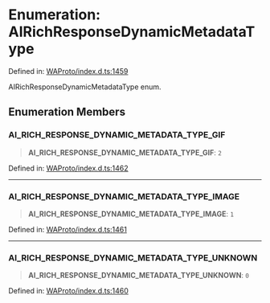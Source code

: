 # Enumeration: AIRichResponseDynamicMetadataType

Defined in: [WAProto/index.d.ts:1459](https://github.com/WhiskeySockets/Baileys/blob/2fdabb7f387029b680a2c5e056c7022c25b0f110/WAProto/index.d.ts#L1459)

AIRichResponseDynamicMetadataType enum.

## Enumeration Members

### AI\_RICH\_RESPONSE\_DYNAMIC\_METADATA\_TYPE\_GIF

> **AI\_RICH\_RESPONSE\_DYNAMIC\_METADATA\_TYPE\_GIF**: `2`

Defined in: [WAProto/index.d.ts:1462](https://github.com/WhiskeySockets/Baileys/blob/2fdabb7f387029b680a2c5e056c7022c25b0f110/WAProto/index.d.ts#L1462)

***

### AI\_RICH\_RESPONSE\_DYNAMIC\_METADATA\_TYPE\_IMAGE

> **AI\_RICH\_RESPONSE\_DYNAMIC\_METADATA\_TYPE\_IMAGE**: `1`

Defined in: [WAProto/index.d.ts:1461](https://github.com/WhiskeySockets/Baileys/blob/2fdabb7f387029b680a2c5e056c7022c25b0f110/WAProto/index.d.ts#L1461)

***

### AI\_RICH\_RESPONSE\_DYNAMIC\_METADATA\_TYPE\_UNKNOWN

> **AI\_RICH\_RESPONSE\_DYNAMIC\_METADATA\_TYPE\_UNKNOWN**: `0`

Defined in: [WAProto/index.d.ts:1460](https://github.com/WhiskeySockets/Baileys/blob/2fdabb7f387029b680a2c5e056c7022c25b0f110/WAProto/index.d.ts#L1460)
